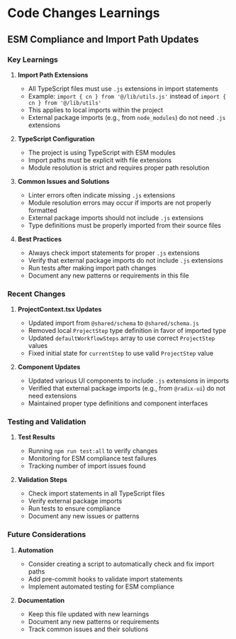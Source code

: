 # Code Changes Learnings

## ESM Compliance and Import Path Updates

### Key Learnings

1. **Import Path Extensions**
   - All TypeScript files must use `.js` extensions in import statements
   - Example: `import { cn } from '@/lib/utils.js'` instead of `import { cn } from '@/lib/utils'`
   - This applies to local imports within the project
   - External package imports (e.g., from `node_modules`) do not need `.js` extensions

2. **TypeScript Configuration**
   - The project is using TypeScript with ESM modules
   - Import paths must be explicit with file extensions
   - Module resolution is strict and requires proper path resolution

3. **Common Issues and Solutions**
   - Linter errors often indicate missing `.js` extensions
   - Module resolution errors may occur if imports are not properly formatted
   - External package imports should not include `.js` extensions
   - Type definitions must be properly imported from their source files

4. **Best Practices**
   - Always check import statements for proper `.js` extensions
   - Verify that external package imports do not include `.js` extensions
   - Run tests after making import path changes
   - Document any new patterns or requirements in this file

### Recent Changes

1. **ProjectContext.tsx Updates**
   - Updated import from `@shared/schema` to `@shared/schema.js`
   - Removed local `ProjectStep` type definition in favor of imported type
   - Updated `defaultWorkflowSteps` array to use correct `ProjectStep` values
   - Fixed initial state for `currentStep` to use valid `ProjectStep` value

2. **Component Updates**
   - Updated various UI components to include `.js` extensions in imports
   - Verified that external package imports (e.g., from `@radix-ui`) do not need extensions
   - Maintained proper type definitions and component interfaces

### Testing and Validation

1. **Test Results**
   - Running `npm run test:all` to verify changes
   - Monitoring for ESM compliance test failures
   - Tracking number of import issues found

2. **Validation Steps**
   - Check import statements in all TypeScript files
   - Verify external package imports
   - Run tests to ensure compliance
   - Document any new issues or patterns

### Future Considerations

1. **Automation**
   - Consider creating a script to automatically check and fix import paths
   - Add pre-commit hooks to validate import statements
   - Implement automated testing for ESM compliance

2. **Documentation**
   - Keep this file updated with new learnings
   - Document any new patterns or requirements
   - Track common issues and their solutions 